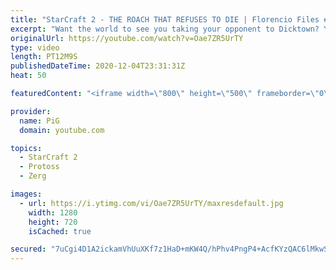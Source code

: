 ```yaml
---
title: "StarCraft 2 - THE ROACH THAT REFUSES TO DIE | Florencio Files #189"
excerpt: "Want the world to see you taking your opponent to Dicktown? You can now hire PiG to cast your game Florencio Files Style! Email pigrandom88@gmail.com for more info!  I cast one of the mysterious and deranged StarCraft 2 builds of the one and only, Florencio, the dude that invented the Protoss proxy nexus"
originalUrl: https://youtube.com/watch?v=Oae7ZR5UrTY
type: video
length: PT12M9S
publishedDateTime: 2020-12-04T23:31:31Z
heat: 50

featuredContent: "<iframe width=\"800\" height=\"500\" frameborder=\"0\" src=\"https://www.youtube.com/embed/Oae7ZR5UrTY\" allow=\"accelerometer; autoplay; encrypted-media; gyroscope; picture-in-picture\" allowfullscreen></iframe>"

provider:
  name: PiG
  domain: youtube.com

topics:
  - StarCraft 2
  - Protoss
  - Zerg

images:
  - url: https://i.ytimg.com/vi/Oae7ZR5UrTY/maxresdefault.jpg
    width: 1280
    height: 720
    isCached: true

secured: "7uCgi4D1A2ickamVhUuXKf7z1HaD+mKW4Q/hPhv4PngP4+AcfKYzQAC6lMkwSC9TsepHm3xz8baHsGai5aGKIvny7MMfta0VwhuUJQpQOhJZFM2PS9zURUU0406xWxupq0uk4QjuXHO2ooDpTk2feRRjxuOf7/zpJ+LH3197sJ4mjJkP5xN6Lzavg7SUhsppVXTKH2GyYet3I67RxGaw31IVX+jovCsMqbRcKa1iBGrAJxH7/tuGlHVM8De97zwc9heuaXilLKNTdn0YVIAQYhkNaB3aBZ5RsyYOmtl0YghDsoOBhDOoyN+Nm1MJdgWF6I87UnQUODunGT344J6bXgfU//WL8EYYbgrMbrlmvhvoG7F+FysadIlY2+TCfu0S508Zs0ijbjjW6WDpjahZ84sjSszhDR1H1eA5GLS8ASo=;zdmwlea2zewj9Brd+EKitw=="
---
```


